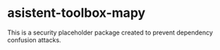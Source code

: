 # asistent-toolbox-mapy

This is a security placeholder package created to prevent dependency confusion attacks.